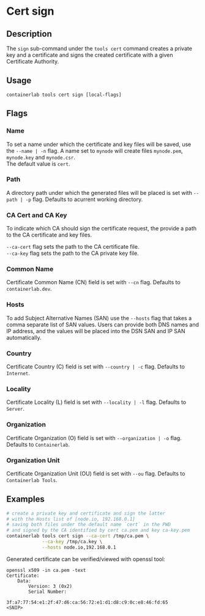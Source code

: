 # Cert sign

## Description

The `sign` sub-command under the `tools cert` command creates a private key and a certificate and signs the created certificate with a given Certificate Authority.

## Usage

`containerlab tools cert sign [local-flags]`

## Flags

### Name

To set a name under which the certificate and key files will be saved, use the `--name | -n` flag. A name set to `mynode` will create files `mynode.pem`, `mynode.key` and `mynode.csr`.  
The default value is `cert`.

### Path

A directory path under which the generated files will be placed is set with `--path | -p` flag. Defaults to acurrent working directory.

### CA Cert and CA Key

To indicate which CA should sign the certificate request, the provide a path to the CA certificate and key files.

`--ca-cert` flag sets the path to the CA certificate file.  
`--ca-key` flag sets the path to the CA private key file.

### Common Name

Certificate Common Name (CN) field is set with `--cn` flag. Defaults to `containerlab.dev`.

### Hosts

To add Subject Alternative Names (SAN) use the `--hosts` flag that takes a comma separate list of SAN values. Users can provide both DNS names and IP address, and the values will be placed into the DSN SAN and IP SAN automatically.

### Country

Certificate Country (C) field is set with `--country | -c` flag. Defaults to `Internet`.

### Locality

Certificate Locality (L) field is set with `--locality | -l` flag. Defaults to `Server`.

### Organization

Certificate Organization (O) field is set with `--organization | -o` flag. Defaults to `Containerlab`.

### Organization Unit

Certificate Organization Unit (OU) field is set with `--ou` flag. Defaults to `Containerlab Tools`.

## Examples

```bash
# create a private key and certificate and sign the latter
# with the Hosts list of [node.io, 192.168.0.1]
# saving both files under the default name `cert` in the PWD
# and signed by the CA identified by cert ca.pem and key ca-key.pem
containerlab tools cert sign --ca-cert /tmp/ca.pem \
             --ca-key /tmp/ca.key \
             --hosts node.io,192.168.0.1
```

Generated certificate can be verified/viewed with openssl tool:

```
openssl x509 -in ca.pem -text
Certificate:
    Data:
        Version: 3 (0x2)
        Serial Number:
            3f:a7:77:54:e1:2f:47:d6:ca:56:72:e1:d1:d8:c9:0c:e8:46:fd:65
<SNIP>
```

